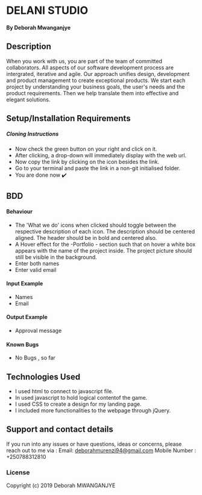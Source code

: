 # DELANI STUDIO
#### By Deborah Mwanganjye
## Description
When you work with us, you are part of the team of committed collaborators.
All aspects of our software development process are intergrated, iterative and agile.
Our approach unifies design, development and
product management to create exceptional products.
We start each project by understanding your business goals,
the user's needs and the product requirements.
Then we help translate them into effective and elegant solutions.
## Setup/Installation Requirements
##### Cloning Instructions
* Now check the green button on your right and click on it.
* After clicking, a drop-down will immediately display with the web url.
* Now copy the link by clicking on the icon besides the link.
* Go to your terminal and paste the link in a non-git initialised folder.
* You are done now :heavy_check_mark:
## BDD
#### Behaviour
* The 'What we do'  icons when clicked should toggle between the respective description of each icon. The description should be centered aligned. The header should be in bold and centered also. 
* A Hover effect for the -Portfolio - section such that on hover a white box appears with the name of the project inside. The project picture should still be visible in the background.
* Enter both names
* Enter valid email
#### Input Example
* Names
* Email
#### Output Example
* Approval message
#### Known Bugs
* No Bugs , so far
## Technologies Used
* I used html to connect  to javascript file.
* In used javascript to hold logical contentof the game.
* I used CSS to create a design for my landing page.
* I included more functionalities to the webpage through jQuery.  
## Support and contact details
If you run into any issues or have questions, ideas or concerns, please reach out to me via :
Email: [deborahmurenzi94@gmail.com](deborahmurenzi94@gmail.com)
Mobile Number : +250788312810
### License
Copyright (c) 2019 Deborah MWANGANJYE